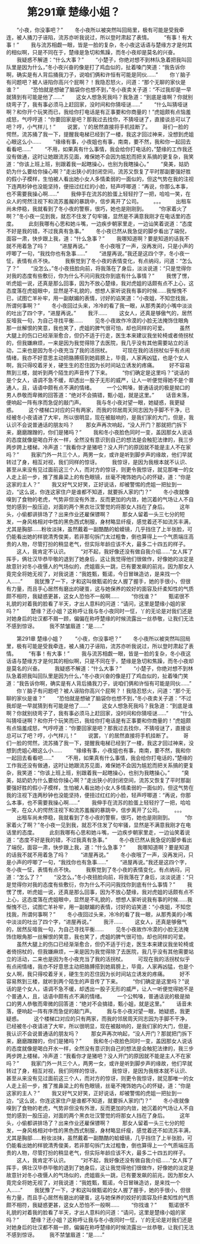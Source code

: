 # 　　第291章 楚缘小姐？
　　“小夜，你没事吧？”
　　冬小夜所以被突然叫回局里，极有可能是受我牵连，被人捅刀子诬陷，流苏亦听我说过，所以登时肃起了表情。
　　“有事！有大事！”
　　我与流苏相觑一眼，皆是一脸的复杂，冬小夜这话语与楚缘方才是何其的相似啊，只是不同在于，楚缘是急切和焦躁，而冬小夜却是莫名的兴奋。
　　我疑惑不解道：“什么大事？”
　　“小楚子，你绝对想不到林队急着把我叫回队里是因为什么，”冬小夜兴奋的像是打了鸡血似的，扯着嗓门笑道：“我告诉你啊，确实是有人背后捅我刀子，说咱们俩和许恒有可能是同伙……”
　　你丫脑子有问题吧？被人诬陷你高兴个屁啊？！我隐忍怒火，问道：“那个无聊的家伙是谁？”
　　“恐怕就是想破了脑袋你也想不到，”冬小夜卖关子道：“不过我却是一早就猜到有可能是他了……”
　　这女人想急死我吗？我急道：“到底是谁啊？你就别绕弯子了，我有事必须马上赶回家，没时间和你猜哑谜……”
　　“什么叫猜哑谜啊？和你开个玩笑而已，我给你打电话是有正事要和你商量的！”虎姐颇有点恼羞成怒，气哼哼道：“你要回家是吧？那我过去找你，不猜哑谜了，直接谈总可以了吧？哼，小气样儿！”
　　说罢，丫的居然直接将手机挂断了。
　　哥们一脸的愕然，流苏捅了我一下，提醒我电梯已经到了一楼，我这才回过神来，没想到虎姐心眼这么小……
　　“缘缘有事，小夜姐也有事，南南，要不然，我和你一起回去看看吧……”
　　“不用，如果真有什么事情，我会给你打电话的，”楚缘的工作我还没有做通，这时让她跟流苏见面，难保她不会因为尴尬而把关系搞的更复杂，我笑道：“你该上班上班，别跟着我一起瞎操心，也别为我瞎操心。”
　　“臭美，姑奶奶为什么要给你操心啊？”走出狭小的封闭空间，流苏又恢复了平时那副要强好胜的假小子模样，生怕被人看出她小女人多情柔弱的一面似的，但这气势在我的注视下连两秒钟也没能坚持，便扭过红红的小脸，轻声哼唧道：“再说，你那么本事，也不需要我操心啊……”
　　我伸手在流苏的脸蛋上轻轻拧了一把，哈哈一笑，在众人的愕然注视下和流苏羞赧的暴跳中，信步离开了公司。
　　。。。
　　出租车尚未停稳，我就看到了冬小夜的警察，很巧，她也是刚刚到。
　　“你家着火了啊？”冬小夜一见到我，就忍不住发了句牢骚，显然是不满意我刚才在电话里的态度。
　　此刻我哪有心思和她斗嘴，一边疾步朝家里走，一边讪笑着说道：“态度不好是我的错，不过我真有急事。”
　　冬小夜已然从我急促的脚步看出了端倪，面容一肃，快步跟上我，道：“什么急事？”
　　我哪知道啊？要是知道的话我不就不用着急了吗？
　　“进屋再说。”
　　冬小夜哦了一声，没再发问，只是小声的哼唧了一句，“我找你也有急事……”
　　“进屋再说。”我还是这四个字，冬小夜一怔，表情有点不快。
　　我察觉到了冬小夜的表情变化，有点纳闷，问道：“怎么了？”
　　“没怎么，”冬小夜扭脸向前，将我落在了身后，淡淡说道：“只是觉得你对我的态度有些敷衍，你为什么不问问我找你到底有什么事情？”
　　我愣了愣，听虎姐一说，还真是那么回事，因为不放心楚缘，我对虎姐的话颇有点不上心，这态度落在虎姐眼中，显然是不礼貌的，想想人家听说我有事的时候……我惭愧不已，试图亡羊补牢，用一副献媚的表情，讨好的谄笑道：“小夜姐，不知您找我，所谓何事啊？”
　　冬小夜回过头来，冷冷的看了我一眼，从那秀美的小嘴中淡淡的吐出了四个字，“进屋再说。”
　　我汗……
　　这女人，还真是够傲气的，居然反噎我一句，为自己寻找平衡……
　　见冬小夜故作冷漠的小脸无法掩饰住眼角那一丝解恨的笑意，我也笑了，虎姐的脾气很可怕，却也同样的可爱。
　　虽然大腿上的伤口已经渐渐愈合，但仍不适于行走，医生本来建议我坐轮椅或者倚拐杖的，但我嫌麻烦，一来是因为我觉得除了去医院，我几乎没有其他需要站立的活动，二来也是因为冬小夜充当了我的活拐杖。
　　可现在我的活拐杖似乎有点闹情绪，我亦不好意思主动把胳膊搭到她肩膀上，毕竟，人家再凶猛，也是个女人啊，我只得咬着牙关，硬生生的忍住因为长时间站立诱发的疼痛。
　　好不容易熬到三楼，就听到两个陌生的声音传了下来。
　　“你们确定是这里吗？”说话的是个女人，语调不急不缓，却透出一股子无形的威严，让人一听便觉得她不是个普通人，且，话语中颇有点不满的情绪。
　　一个公鸭嗓，普通话说的极是拗口的男人恭敬而卑微的回答道：“绝对不会搞错，甄小姐，就是这里。”
　　话音未落，便响起一阵有序而急促的敲门声。
　　我与冬小夜对望一眼，她疑惑，我更疑惑。
　　这个楼梯口对应的只有两家，而我的邻居周天同志因为手脚不干净，已经被冬小夜请进了大牢，所以很明显，现在被敲响的，是我们家的大门，但是，我认识不会说普通话的朋友吗？
　　那女声再次响起，“没人开门？那就把门拆下来，磨磨蹭蹭的，你们是猪吗？”
　　我和冬小夜脸色同时一变，盖因那女人说话的态度就像是喝白开水一样，全然没有意识到自己的想法是会触犯法律的，我三步两步跨上楼梯，冷声道：“我看你才是猪吧？没人开门的原因就不能是主人不在家吗？”
　　我家门外一共三个人，两男一女，或许是听到脚步声的缘故，他们早就转过了身，相互对视，我们同样的惊讶。
　　我惊讶，是因为我根本就不认识、甚至从来没有见过面前这三个人，而对方的惊讶，则更令我惊讶，就见那唯一的女人走上前一步，推了推鼻梁上的有色眼镜，丝毫不掩饰她内心的怀疑，道：“你是这家的主人？”
　　我又好气又好笑，正好说话，却被警惕的虎姐一把扯到一边，“这么说，你连这家住户是谁都不知道，就要拆人家的门？”
　　冬小夜就像嗅到了食物的老虎，气势非但没有外泄，反而更加的内敛，她沉着的气场让人不自觉的感到一股压迫，对面的两个黑衣壮汉警觉的将那女人挡在了身后。
　　这年头，小偷都讲排场了？出来作业还雇保镖啊？
　　那女人留着一头三七分的短发，一身风格相对中性的黑色西式制服，身材略显纤瘦，感觉着还不如流苏丰满，尤其是胸部……粉妆淡抹，虽然戴着一副酷酷的蛤蟆镜，几乎挡住了上半张脸，可仍能看出她的样貌清秀俊美，若非那句拆门太过粗鲁，倒也算得上一个气质端庄高贵的人物，尽管打扮的稍显老气，但实际年龄应该不大，最多二十四五的样子。
　　这人，我肯定不认识。
　　“对不起，我好像还没有做自我介绍……”女人挥了挥手，俩壮汉毕恭毕敬的退到了她身后，这让我觉得他们很做作，好像她的淡定是故意针对冬小夜慑人的气场似的，虎姐眉头一跳，已有要发飙的前兆，因为那女人竟完全将她无视了，对我说道：“我姓甄，甄诺，今日冒昧造访，是来找一个人……”
　　我犹豫了一下，才和这叫做甄诺的女人握了握手，她的手很小，但很有力量，而且手心居然有磨出的硬茧，这与她保养的姣好的面容及纤柔知性的气质颇不相符，我疑惑更甚，这女人恐怕不一般啊……
　　“你找谁？”
　　甄诺很不礼貌的对着我的脸看了半天，才出人意料的问道：“请问，这里是楚缘小姐的家吗？”
　　楚缘？还小姐？这称呼让我与冬小夜同时一怔，丫的无论是对我们还是对她身后的壮汉都不屑一顾，偏偏在称呼楚缘的时候流露出一丝恭敬，让我们无法不感到惊讶。
　　我不禁皱眉道：“是……”

　　第291章 楚缘小姐？
　　“小夜，你没事吧？”
　　冬小夜所以被突然叫回局里，极有可能是受我牵连，被人捅刀子诬陷，流苏亦听我说过，所以登时肃起了表情。
　　“有事！有大事！”
　　我与流苏相觑一眼，皆是一脸的复杂，冬小夜这话语与楚缘方才是何其的相似啊，只是不同在于，楚缘是急切和焦躁，而冬小夜却是莫名的兴奋。
　　我疑惑不解道：“什么大事？”
　　“小楚子，你绝对想不到林队急着把我叫回队里是因为什么，”冬小夜兴奋的像是打了鸡血似的，扯着嗓门笑道：“我告诉你啊，确实是有人背后捅我刀子，说咱们俩和许恒有可能是同伙……”
　　你丫脑子有问题吧？被人诬陷你高兴个屁啊？！我隐忍怒火，问道：“那个无聊的家伙是谁？”
　　“恐怕就是想破了脑袋你也想不到，”冬小夜卖关子道：“不过我却是一早就猜到有可能是他了……”
　　这女人想急死我吗？我急道：“到底是谁啊？你就别绕弯子了，我有事必须马上赶回家，没时间和你猜哑谜……”
　　“什么叫猜哑谜啊？和你开个玩笑而已，我给你打电话是有正事要和你商量的！”虎姐颇有点恼羞成怒，气哼哼道：“你要回家是吧？那我过去找你，不猜哑谜了，直接谈总可以了吧？哼，小气样儿！”
　　说罢，丫的居然直接将手机挂断了。
　　哥们一脸的愕然，流苏捅了我一下，提醒我电梯已经到了一楼，我这才回过神来，没想到虎姐心眼这么小……
　　“缘缘有事，小夜姐也有事，南南，要不然，我和你一起回去看看吧……”
　　“不用，如果真有什么事情，我会给你打电话的，”楚缘的工作我还没有做通，这时让她跟流苏见面，难保她不会因为尴尬而把关系搞的更复杂，我笑道：“你该上班上班，别跟着我一起瞎操心，也别为我瞎操心。”
　　“臭美，姑奶奶为什么要给你操心啊？”走出狭小的封闭空间，流苏又恢复了平时那副要强好胜的假小子模样，生怕被人看出她小女人多情柔弱的一面似的，但这气势在我的注视下连两秒钟也没能坚持，便扭过红红的小脸，轻声哼唧道：“再说，你那么本事，也不需要我操心啊……”
　　我伸手在流苏的脸蛋上轻轻拧了一把，哈哈一笑，在众人的愕然注视下和流苏羞赧的暴跳中，信步离开了公司。
　　。。。
　　出租车尚未停稳，我就看到了冬小夜的警察，很巧，她也是刚刚到。
　　“你家着火了啊？”冬小夜一见到我，就忍不住发了句牢骚，显然是不满意我刚才在电话里的态度。
　　此刻我哪有心思和她斗嘴，一边疾步朝家里走，一边讪笑着说道：“态度不好是我的错，不过我真有急事。”
　　冬小夜已然从我急促的脚步看出了端倪，面容一肃，快步跟上我，道：“什么急事？”
　　我哪知道啊？要是知道的话我不就不用着急了吗？
　　“进屋再说。”
　　冬小夜哦了一声，没再发问，只是小声的哼唧了一句，“我找你也有急事……”
　　“进屋再说。”我还是这四个字，冬小夜一怔，表情有点不快。
　　我察觉到了冬小夜的表情变化，有点纳闷，问道：“怎么了？”
　　“没怎么，”冬小夜扭脸向前，将我落在了身后，淡淡说道：“只是觉得你对我的态度有些敷衍，你为什么不问问我找你到底有什么事情？”
　　我愣了愣，听虎姐一说，还真是那么回事，因为不放心楚缘，我对虎姐的话颇有点不上心，这态度落在虎姐眼中，显然是不礼貌的，想想人家听说我有事的时候……我惭愧不已，试图亡羊补牢，用一副献媚的表情，讨好的谄笑道：“小夜姐，不知您找我，所谓何事啊？”
　　冬小夜回过头来，冷冷的看了我一眼，从那秀美的小嘴中淡淡的吐出了四个字，“进屋再说。”
　　我汗……
　　这女人，还真是够傲气的，居然反噎我一句，为自己寻找平衡……
　　见冬小夜故作冷漠的小脸无法掩饰住眼角那一丝解恨的笑意，我也笑了，虎姐的脾气很可怕，却也同样的可爱。
　　虽然大腿上的伤口已经渐渐愈合，但仍不适于行走，医生本来建议我坐轮椅或者倚拐杖的，但我嫌麻烦，一来是因为我觉得除了去医院，我几乎没有其他需要站立的活动，二来也是因为冬小夜充当了我的活拐杖。
　　可现在我的活拐杖似乎有点闹情绪，我亦不好意思主动把胳膊搭到她肩膀上，毕竟，人家再凶猛，也是个女人啊，我只得咬着牙关，硬生生的忍住因为长时间站立诱发的疼痛。
　　好不容易熬到三楼，就听到两个陌生的声音传了下来。
　　“你们确定是这里吗？”说话的是个女人，语调不急不缓，却透出一股子无形的威严，让人一听便觉得她不是个普通人，且，话语中颇有点不满的情绪。
　　一个公鸭嗓，普通话说的极是拗口的男人恭敬而卑微的回答道：“绝对不会搞错，甄小姐，就是这里。”
　　话音未落，便响起一阵有序而急促的敲门声。
　　我与冬小夜对望一眼，她疑惑，我更疑惑。
　　这个楼梯口对应的只有两家，而我的邻居周天同志因为手脚不干净，已经被冬小夜请进了大牢，所以很明显，现在被敲响的，是我们家的大门，但是，我认识不会说普通话的朋友吗？
　　那女声再次响起，“没人开门？那就把门拆下来，磨磨蹭蹭的，你们是猪吗？”
　　我和冬小夜脸色同时一变，盖因那女人说话的态度就像是喝白开水一样，全然没有意识到自己的想法是会触犯法律的，我三步两步跨上楼梯，冷声道：“我看你才是猪吧？没人开门的原因就不能是主人不在家吗？”
　　我家门外一共三个人，两男一女，或许是听到脚步声的缘故，他们早就转过了身，相互对视，我们同样的惊讶。
　　我惊讶，是因为我根本就不认识、甚至从来没有见过面前这三个人，而对方的惊讶，则更令我惊讶，就见那唯一的女人走上前一步，推了推鼻梁上的有色眼镜，丝毫不掩饰她内心的怀疑，道：“你是这家的主人？”
　　我又好气又好笑，正好说话，却被警惕的虎姐一把扯到一边，“这么说，你连这家住户是谁都不知道，就要拆人家的门？”
　　冬小夜就像嗅到了食物的老虎，气势非但没有外泄，反而更加的内敛，她沉着的气场让人不自觉的感到一股压迫，对面的两个黑衣壮汉警觉的将那女人挡在了身后。
　　这年头，小偷都讲排场了？出来作业还雇保镖啊？
　　那女人留着一头三七分的短发，一身风格相对中性的黑色西式制服，身材略显纤瘦，感觉着还不如流苏丰满，尤其是胸部……粉妆淡抹，虽然戴着一副酷酷的蛤蟆镜，几乎挡住了上半张脸，可仍能看出她的样貌清秀俊美，若非那句拆门太过粗鲁，倒也算得上一个气质端庄高贵的人物，尽管打扮的稍显老气，但实际年龄应该不大，最多二十四五的样子。
　　这人，我肯定不认识。
　　“对不起，我好像还没有做自我介绍……”女人挥了挥手，俩壮汉毕恭毕敬的退到了她身后，这让我觉得他们很做作，好像她的淡定是故意针对冬小夜慑人的气场似的，虎姐眉头一跳，已有要发飙的前兆，因为那女人竟完全将她无视了，对我说道：“我姓甄，甄诺，今日冒昧造访，是来找一个人……”
　　我犹豫了一下，才和这叫做甄诺的女人握了握手，她的手很小，但很有力量，而且手心居然有磨出的硬茧，这与她保养的姣好的面容及纤柔知性的气质颇不相符，我疑惑更甚，这女人恐怕不一般啊……
　　“你找谁？”
　　甄诺很不礼貌的对着我的脸看了半天，才出人意料的问道：“请问，这里是楚缘小姐的家吗？”
　　楚缘？还小姐？这称呼让我与冬小夜同时一怔，丫的无论是对我们还是对她身后的壮汉都不屑一顾，偏偏在称呼楚缘的时候流露出一丝恭敬，让我们无法不感到惊讶。
　　我不禁皱眉道：“是……”

